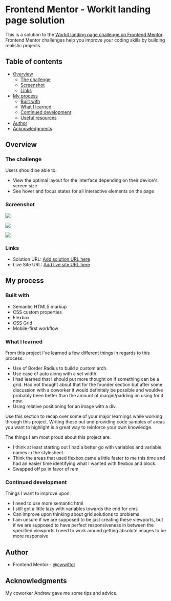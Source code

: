 # Frontend Mentor - Workit landing page solution

This is a solution to the [Workit landing page challenge on Frontend Mentor](https://www.frontendmentor.io/challenges/workit-landing-page-2fYnyle5lu). Frontend Mentor challenges help you improve your coding skills by building realistic projects.

## Table of contents

- [Overview](#overview)
  - [The challenge](#the-challenge)
  - [Screenshot](#screenshot)
  - [Links](#links)
- [My process](#my-process)
  - [Built with](#built-with)
  - [What I learned](#what-i-learned)
  - [Continued development](#continued-development)
  - [Useful resources](#useful-resources)
- [Author](#author)
- [Acknowledgments](#acknowledgments)

## Overview

### The challenge

Users should be able to:

- View the optimal layout for the interface depending on their device's screen size
- See hover and focus states for all interactive elements on the page

### Screenshot

![](./src/assets/images/IphoneSize.png)

![](./src/assets/images/IpadSize.png)

![](./src/assets/images/DesktopSize.png)

### Links

- Solution URL: [Add solution URL here](https://github.com/cwwittor/workit-landing-page)
- Live Site URL: [Add live site URL here](https://0925030a.workit-landing-page.pages.dev/)

## My process

### Built with

- Semantic HTML5 markup
- CSS custom properties
- Flexbox
- CSS Grid
- Mobile-first workflow

### What I learned

From this project I've learned a few different things in regards to this process.

- Use of Border Radius to build a custom arch.
- Use case of auto along with a set width.
- I had learned that I should put more thought on if something can be a grid. Had not thought about that for the founder section but after some discussion with a coworker it would definitely be possible and wouldve probably been better than the amount of margin/padding im using for it now.
- Using relative positioning for an image with a div.

Use this section to recap over some of your major learnings while working through this project. Writing these out and providing code samples of areas you want to highlight is a great way to reinforce your own knowledge.

The things I am most proud about this project are:

- I think at least starting out I had a better go with variables and variable names in the stylesheet.
- Think the areas that used flexbox came a little faster to me this time and had an easier time identifying what I wanted with flexbox and block.
- Swapped off px in favor of rem

### Continued development

Things I want to improve upon:

- I need to use more semantic html
- I still got a little lazy with variables towards the end for cms
- Can improve upon thinking about grid solutions to problems
- I am unsure if we are supposed to be just creating these viewports, but if we are supposed to have perfect responsiveness in between the specified viewports I need to work around getting absolute images to be more responsive

## Author

- Frontend Mentor - [@cwwittor](https://www.frontendmentor.io/profile/cwwittor)

## Acknowledgments

My coworker Andrew gave me some tips and advice.
